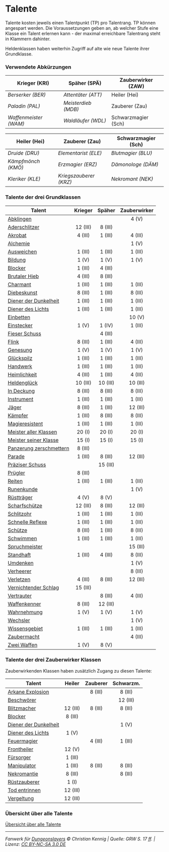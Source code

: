 # Talente

Talente kosten jeweils einen Talentpunkt (TP) pro Talentrang. TP können angespart werden. Die Voraussetzungen geben an, ab welcher Stufe eine Klasse ein Talent erlernen kann - der maximal erreichbare Talentrang steht in Klammern dahinter.

Heldenklassen haben weiterhin Zugriff auf alte wie neue Talente ihrer Grundklasse.

### Verwendete Abkürzungen

| Krieger (KRI)         | Späher (SPÄ)        | Zauberwirker (ZAW)  |
| --------------------- | ------------------- | ------------------- |
| _Berserker (BER)_     | _Attentäter (ATT)_  | Heiler (Hei)        |
| _Paladin (PAL)_       | _Meisterdieb (MDB)_ | Zauberer (Zau)      |
| _Waffenmeister (WAM)_ | _Waldläufer (WDL)_  | Schwarzmagier (Sch) |

| Heiler (Hei)       | Zauberer (Zau)         | Schwarzmagier (Sch) |
| ------------------ | ---------------------- | ------------------- |
| _Druide (DRU)_     | _Elementarist (ELE)_   | _Blutmagier (BLU)_  |
| _Kämpfmönch (KMÖ)_ | _Erzmagier (ERZ)_      | _Dämonologe (DÄM)_  |
| _Kleriker (KLE)_   | _Kriegszauberer (KRZ)_ | _Nekromant (NEK)_   |

### Talente der drei Grundklassen

| Talent                                                            | Krieger  |  Späher  | Zauberwirker |
| ----------------------------------------------------------------- | :------: | :------: | :----------: |
| [Abklingen](talente/abklingen.md)                             |          |          |    4 (V)     |
| [Aderschlitzer](talente/aderschlitzer.md)                     | 12 (III) | 8 (III)  |              |
| [Akrobat](talente/akrobat.md)                                 | 4 (III)  | 1 (III)  |   4 (III)    |
| [Alchemie](talente/alchemie.md)                               |          |          |    1 (V)     |
| [Ausweichen](talente/ausweichen.md)                           | 1 (III)  | 1 (III)  |   1 (III)    |
| [Bildung](talente/bildung.md)                                 |  1 (V)   |  1 (V)   |    1 (V)     |
| [Blocker](talente/blocker.md)                                 | 1 (III)  | 4 (III)  |              |
| [Brutaler Hieb](talente/brutaler-hieb.md)                     | 4 (III)  | 8 (III)  |              |
| [Charmant](talente/charmant.md)                               | 1 (III)  | 1 (III)  |   1 (III)    |
| [Diebeskunst](talente/diebeskunst.md)                         | 8 (III)  | 1 (III)  |   8 (III)    |
| [Diener der Dunkelheit](talente/diener-der-dunkelheit.md)     | 1 (III)  | 1 (III)  |   1 (III)    |
| [Diener des Lichts](talente/diener-des-lichts.md)             | 1 (III)  | 1 (III)  |   1 (III)    |
| [Einbetten](talente/einbetten.md)                             |          |          |    10 (V)    |
| [Einstecker](talente/einstecker.md)                           |  1 (V)   |  1 (IV)  |   1 (III)    |
| [Fieser Schuss](talente/fieser-schuss.md)                     |          | 4 (III)  |              |
| [Flink](talente/flink.md)                                     | 8 (III)  | 1 (III)  |   4 (III)    |
| [Genesung](talente/genesung.md)                               |  1 (V)   |  1 (V)   |    1 (V)     |
| [Glückspilz](talente/glueckspilz.md)                          | 1 (III)  | 1 (III)  |   1 (III)    |
| [Handwerk](talente/handwerk.md)                               | 1 (III)  | 1 (III)  |   1 (III)    |
| [Heimlichkeit](talente/heimlichkeit.md)                       | 4 (III)  | 1 (III)  |   4 (III)    |
| [Heldenglück](talente/heldenglueck.md)                        | 10 (III) | 10 (III) |   10 (III)   |
| [In Deckung](talente/in-deckung.md)                           | 8 (III)  | 8 (III)  |   8 (III)    |
| [Instrument](talente/instrument.md)                           | 1 (III)  | 1 (III)  |   1 (III)    |
| [Jäger](talente/jaeger.md)                                    | 8 (III)  | 1 (III)  |   12 (III)   |
| [Kämpfer](talente/kaempfer.md)                                | 1 (III)  | 8 (III)  |   8 (III)    |
| [Magieresistent](talente/magieresistent.md)                   | 1 (III)  | 1 (III)  |   1 (III)    |
| [Meister aller Klassen](talente/meister-aller-klassen.md)     |  20 (I)  |  20 (I)  |    20 (I)    |
| [Meister seiner Klasse](talente/meister-seiner-klasse.md)     |  15 (I)  |  15 (I)  |    15 (I)    |
| [Panzerung zerschmettern](talente/panzerung-zerschmettern.md) | 8 (III)  |          |              |
| [Parade](talente/parade.md)                                   | 1 (III)  | 8 (III)  |   12 (III)   |
| [Präziser Schuss](talente/praeziser-schuss.md)                |          | 15 (III) |              |
| [Prügler](talente/pruegler.md)                                | 8 (III)  |          |              |
| [Reiten](talente/reiten.md)                                   | 1 (III)  | 1 (III)  |   1 (III)    |
| [Runenkunde](talente/runenkunde.md)                           |          |          |    1 (V)     |
| [Rüstträger](talente/ruesttraeger.md)                         |  4 (V)   |  8 (V)   |              |
| [Scharfschütze](talente/scharfschuetze.md)                    | 12 (III) | 8 (III)  |   12 (III)   |
| [Schlitzohr](talente/schlitzohr.md)                           | 1 (III)  | 1 (III)  |   1 (III)    |
| [Schnelle Reflexe](talente/schnelle-reflexe.md)               | 1 (III)  | 1 (III)  |   1 (III)    |
| [Schütze](talente/schuetze.md)                                | 8 (III)  | 1 (III)  |   8 (III)    |
| [Schwimmen](talente/schwimmen.md)                             | 1 (III)  | 1 (III)  |   1 (III)    |
| [Spruchmeister](talente/spruchmeister.md)                     |          |          |   15 (III)   |
| [Standhaft](talente/standhaft.md)                             | 1 (III)  | 4 (III)  |   8 (III)    |
| [Umdenken](talente/umdenken.md)                               |          |          |    1 (V)     |
| [Verheerer](talente/verheerer.md)                             |          |          |   8 (III)    |
| [Verletzen](talente/verletzen.md)                             | 4 (III)  | 8 (III)  |   12 (III)   |
| [Vernichtender Schlag](talente/vernichtender-schlag.md)       | 15 (III) |          |              |
| [Vertrauter](talente/vertrauter.md)                           |          | 8 (III)  |   4 (III)    |
| [Waffenkenner](talente/waffenkenner.md)                       | 8 (III)  | 12 (III) |              |
| [Wahrnehmung](talente/wahrnehmung.md)                         |  1 (V)   |  1 (V)   |    1 (V)     |
| [Wechsler](talente/wechsler.md)                               |          |          |    1 (V)     |
| [Wissensgebiet](talente/wissensgebiet.md)                     | 1 (III)  | 1 (III)  |   1 (III)    |
| [Zaubermacht](talente/zaubermacht.md)                         |          |          |   4 (III)    |
| [Zwei Waffen](talente/zwei-waffen.md)                         |  1 (V)   |  8 (V)   |              |

### Talente der drei Zauberwirker Klassen

Zauberwirkenden Klassen haben zusätzlich Zugang zu diesen Talente:

| Talent                                                        |  Heiler  | Zauberer | Schwarzm. |
| ------------------------------------------------------------- | :------: | :------: | :-------: |
| [Arkane Explosion](talente/arkane-explosion.md)           |          | 8 (III)  |  8 (III)  |
| [Beschwörer](talente/beschwoerer.md)                      |          |          | 12 (III)  |
| [Blitzmacher](talente/blitzmacher.md)                     | 12 (III) | 8 (III)  |  8 (III)  |
| [Blocker](talente/blocker.md)                             | 8 (III)  |          |           |
| [Diener der Dunkelheit](talente/diener-der-dunkelheit.md) |          |          |   1 (V)   |
| [Diener des Lichts](talente/diener-des-lichts.md)         |  1 (V)   |          |           |
| [Feuermagier](talente/feuermagier.md)                     |          | 4 (III)  |  1 (III)  |
| [Frontheiler](talente/frontheiler.md)                     |  12 (V)  |          |           |
| [Fürsorger](talente/fuersorger.md)                        | 1 (III)  |          |           |
| [Manipulator](talente/manipulator.md)                     | 1 (III)  | 8 (III)  |  8 (III)  |
| [Nekromantie](talente/nekromantie.md)                     | 8 (III)  |          |  8 (III)  |
| [Rüstzauberer](talente/ruestzauberer.md)                  |  1 (I)   |          |           |
| [Tod entrinnen](talente/tod-entrinnen.md)                 | 12 (III) |          |           |
| [Vergeltung](talente/vergeltung.md)                       | 12 (III) |          |           |

### Übersicht über alle Talente

[Übersicht über alle Talente](../index-talente.md)

---

_Fanwerk für [Dungeonslayers](https://www.dungeonslayers.net/) © Christian Kennig | Quelle: GRW S. 17 ff. | Lizenz: [CC BY-NC-SA 3.0 DE](https://creativecommons.org/licenses/by-nc-sa/3.0/de/)_
